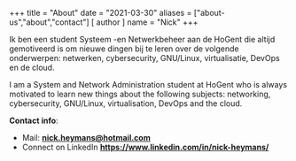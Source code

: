 +++
title = "About"
date = "2021-03-30"
aliases = ["about-us","about","contact"]
[ author ]
  name = "Nick"
+++

Ik ben een student Systeem -en Netwerkbeheer aan de HoGent die altijd gemotiveerd is om nieuwe dingen bij te leren over de volgende onderwerpen: netwerken, cybersecurity, GNU/Linux, virtualisatie, DevOps en de cloud. 

I am a System and Network Administration student at HoGent who is always motivated to learn new things about the following subjects: networking, cybersecurity, GNU/Linux, virtualisation, DevOps and the cloud. 

**Contact info**:
- Mail: **nick.heymans@hotmail.com**
- Connect on LinkedIn  **https://www.linkedin.com/in/nick-heymans/**
